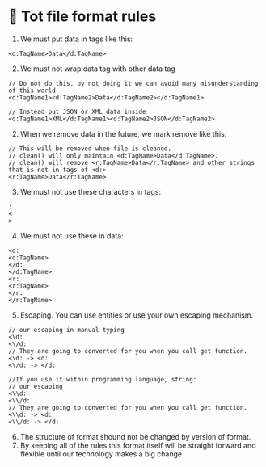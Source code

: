 # 📜 Tot file format rules

1. We must put data in tags like this:

```
<d:TagName>Data</d:TagName>
```

2. We must not wrap data tag with other data tag

```
// Do not do this, by not doing it we can avoid many misunderstanding of this world
<d:TagName1><d:TagName2>Data</d:TagName2></d:TagName1>

// Instead put JSON or XML data inside
<d:TagName1>XML</d:TagName1><d:TagName2>JSON</d:TagName2>
```

2. When we remove data in the future, we mark remove like this:

```
// This will be removed when file is cleaned.
// clean() will only maintain <d:TagName>Data</d:TagName>.
// clean() will remove <r:TagName>Data</r:TagName> and other strings that is not in tags of <d:>
<r:TagName>Data</r:TagName>
```

3. We must not use these characters in tags:

```
:
<
>
```

4. We must not use these in data:

```
<d:
<d:TagName>
</d:
</d:TagName>
<r:
<r:TagName>
</r:
</r:TagName>
```

5. Escaping. You can use entities or use your own escaping mechanism.

```
// our escaping in manual typing
<\d:
<\/d:
// They are going to converted for you when you call get function.
<\d: -> <d:
<\/d: -> </d:

//If you use it within programming language, string:
// our escaping
<\\d:
<\\/d:
// They are going to converted for you when you call get function.
<\\d: -> <d:
<\\/d: -> </d:
```

6. The structure of format shound not be changed by version of format.
7. By keeping all of the rules this format itself will be straight forward and flexible until our technology makes a big change
